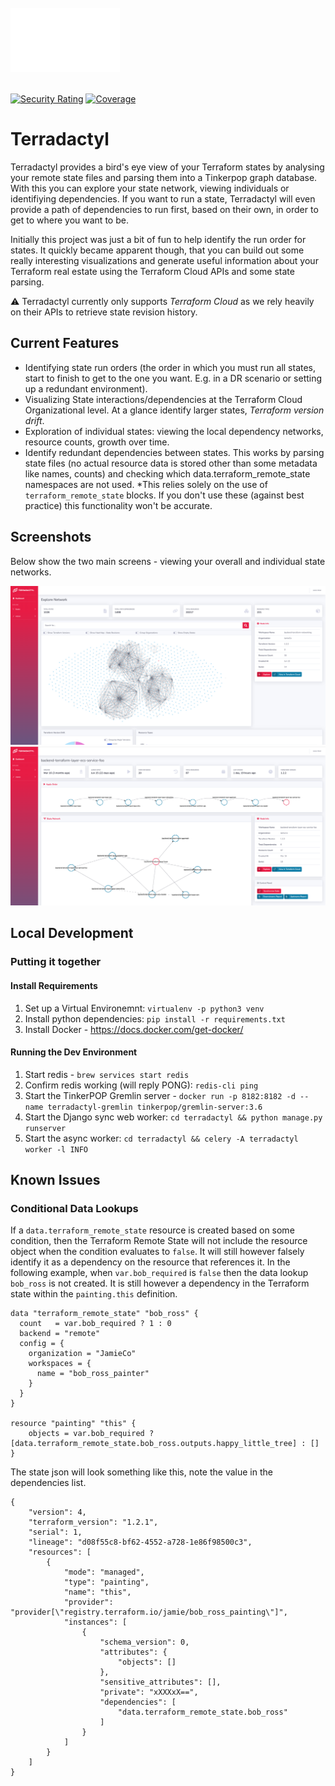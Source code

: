 <br/>
<img src="terradactyl/cartographer/static/img/terradactyl-logo.svg" width=175em></img>
<br/>
<br/>

[![Security Rating](https://sonarcloud.io/api/project_badges/measure?project=Jamian_terradactyl&metric=security_rating)](https://sonarcloud.io/summary/new_code?id=Jamian_terradactyl) [![Coverage](https://sonarcloud.io/api/project_badges/measure?project=Jamian_terradactyl&metric=coverage)](https://sonarcloud.io/summary/new_code?id=Jamian_terradactyl)

<h1>Terradactyl</h1>

Terradactyl provides a bird's eye view of your Terraform states by analysing your remote state files and parsing them into a Tinkerpop graph database. With this you can explore your state network, viewing individuals or identifiying dependencies. If you want to run a state, Terradactyl will even provide a path of dependencies to run first, based on their own, in order to get to where you want to be.

Initially this project was just a bit of fun to help identify the run order for states. It quickly became apparent though, that you can build out some really interesting visualizations and generate useful information about your Terraform real estate using the Terraform Cloud APIs and some state parsing.

:warning: Terradactyl currently only supports *Terraform Cloud* as we rely heavily on their APIs to retrieve state revision history.

## Current Features
* Identifying state run orders (the order in which you must run all states, start to finish to get to the one you want. E.g. in a DR scenario or setting up a redundant environment).
* Visualizing State interactions/dependencies at the Terraform Cloud Organizational level. At a glance identify larger states, _Terraform version drift_.
* Exploration of individual states: viewing the local dependency networks, resource counts, growth over time.
* Identify redundant dependencies between states. This works by parsing state files (no actual resource data is stored other than some metadata like names, counts) and checking which data.terraform_remote_state namespaces are not used. *This relies solely on the use of `terraform_remote_state` blocks. If you don't use these (against best practice) this functionality won't be accurate.

## Screenshots
Below show the two main screens - viewing your overall and individual state networks.

![Explore States](docs/images/screenshot-explore-states.png)
![View State](docs/images/screenshot-view-state.png)

## Local Development
### Putting it together
#### Install Requirements
1. Set up a Virtual Environemnt: `virtualenv -p python3 venv`
2. Install python dependencies: `pip install -r requirements.txt`
3. Install Docker - https://docs.docker.com/get-docker/
#### Running the Dev Environment
1. Start redis - `brew services start redis`
2. Confirm redis working (will reply PONG): `redis-cli ping`
3. Start the TinkerPOP Gremlin server - `docker run -p 8182:8182 -d --name terradactyl-gremlin tinkerpop/gremlin-server:3.6`
3. Start the Django sync web worker: `cd terradactyl && python manage.py runserver`
4. Start the async worker: `cd terradactyl && celery -A terradactyl worker -l INFO`

## Known Issues

### Conditional Data Lookups
If a `data.terraform_remote_state` resource is created based on some condition, then the Terraform Remote State will not include the resource object when the condition evaluates to `false`. It will still however falsely identify it as a dependency on the resource that references it. In the following example, when `var.bob_required` is `false` then the data lookup `bob_ross` is not created. It is still however a dependency in the Terraform state within the `painting.this` definition.

```
data "terraform_remote_state" "bob_ross" {
  count   = var.bob_required ? 1 : 0
  backend = "remote"
  config = {
    organization = "JamieCo"
    workspaces = {
      name = "bob_ross_painter"
    }
  }
}

resource "painting" "this" {
    objects = var.bob_required ? [data.terraform_remote_state.bob_ross.outputs.happy_little_tree] : []
}
```
The state json will look something like this, note the value in the dependencies list.
```
{
    "version": 4,
    "terraform_version": "1.2.1",
    "serial": 1,
    "lineage": "d08f55c8-bf62-4552-a728-1e86f98500c3",
    "resources": [
        {
            "mode": "managed",
            "type": "painting",
            "name": "this",
            "provider": "provider[\"registry.terraform.io/jamie/bob_ross_painting\"]",
            "instances": [
                {
                    "schema_version": 0,
                    "attributes": {
                        "objects": []
                    },
                    "sensitive_attributes": [],
                    "private": "xXXXxX==",
                    "dependencies": [
                        "data.terraform_remote_state.bob_ross"
                    ]
                }
            ]
        }
    ]
}
```
